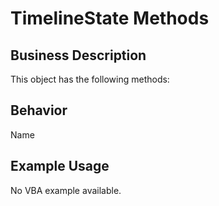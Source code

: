 # TimelineState Methods

## Business Description
This object has the following methods:

## Behavior
Name

## Example Usage
No VBA example available.